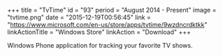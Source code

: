 +++
title = "TvTime"
id = "93"
period = "August 2014 - Present"
image = "tvtime.png"
date = "2015-12-19T00:56:45"
link = "https://www.microsoft.com/en-us/store/apps/tvtime/9wzdncrdktkk"
linkActionTitle = "Windows Store"
linkAction = "Download"
+++

Windows Phone application for tracking your favorite TV shows.
